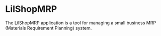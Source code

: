 # LilShopMRP
The LilShopMRP application is a tool for managing a small business MRP (Materials Requirement Planning) system.

